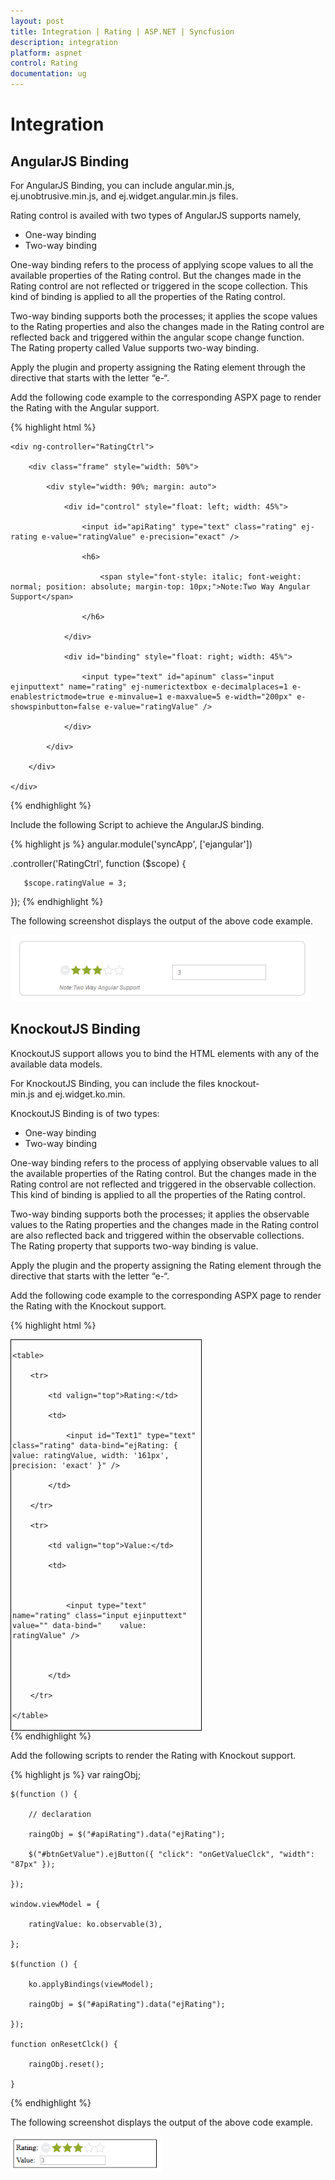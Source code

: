 ```yaml
---
layout: post
title: Integration | Rating | ASP.NET | Syncfusion
description: integration
platform: aspnet
control: Rating
documentation: ug
---
```


# Integration

## AngularJS Binding

For AngularJS Binding, you can include angular.min.js, ej.unobtrusive.min.js, and ej.widget.angular.min.js files.

Rating control is availed with two types of AngularJS supports namely,

* One-way binding
* Two-way binding

One-way binding refers to the process of applying scope values to all the available properties of the Rating control. But the changes made in the Rating control are not reflected or triggered in the scope collection. This kind of binding is applied to all the properties of the Rating control.

Two-way binding supports both the processes; it applies the scope values to the Rating properties and also the changes made in the Rating control are reflected back and triggered within the angular scope change function. The Rating property called Value supports two-way binding.

Apply the plugin and property assigning the Rating element through the directive that starts with the letter “e-“.

Add the following code example to the corresponding ASPX page to render the Rating with the Angular support.

{% highlight html %}
<div ng-app="syncApp">

    <div ng-controller="RatingCtrl">

        <div class="frame" style="width: 50%">

            <div style="width: 90%; margin: auto">

                <div id="control" style="float: left; width: 45%">

                    <input id="apiRating" type="text" class="rating" ej-rating e-value="ratingValue" e-precision="exact" />

                    <h6>

                        <span style="font-style: italic; font-weight: normal; position: absolute; margin-top: 10px;">Note:Two Way Angular Support</span>

                    </h6>

                </div>

                <div id="binding" style="float: right; width: 45%">

                    <input type="text" id="apinum" class="input ejinputtext" name="rating" ej-numerictextbox e-decimalplaces=1 e-enablestrictmode=true e-minvalue=1 e-maxvalue=5 e-width="200px" e-showspinbutton=false e-value="ratingValue" />

                </div>

            </div>

        </div>

    </div>

</div>
{% endhighlight %}

Include the following Script to achieve the AngularJS binding.

{% highlight js %}
angular.module('syncApp', ['ejangular'])

   .controller('RatingCtrl', function ($scope) {

       $scope.ratingValue = 3;

   });
{% endhighlight %}


The following screenshot displays the output of the above code example.

![](Integration_images/Integration_img1.png)

## KnockoutJS Binding

KnockoutJS support allows you to bind the HTML elements with any of the available data models.

For KnockoutJS Binding, you can include the files knockout-min.js and ej.widget.ko.min.

KnockoutJS Binding is of two types:

* One-way binding
* Two-way binding

One-way binding refers to the process of applying observable values to all the available properties of the Rating control. But the changes made in the Rating control are not reflected and triggered in the observable collection. This kind of binding is applied to all the properties of the Rating control.

Two-way binding supports both the processes; it applies the observable values to the Rating properties and the changes made in the Rating control are also reflected back and triggered within the observable collections. The Rating property that supports two-way binding is value.

Apply the plugin and the property assigning the Rating element through the directive that starts with the letter “e-“.

Add the following code example to the corresponding ASPX page to render the Rating with the Knockout support.

{% highlight html %}
<div id="Div2" style="border: 1px solid black; width: 300px; padding: 2px">

    <table>

        <tr>

            <td valign="top">Rating:</td>

            <td>

                <input id="Text1" type="text" class="rating" data-bind="ejRating: { value: ratingValue, width: '161px', precision: 'exact' }" />

            </td>

        </tr>

        <tr>

            <td valign="top">Value:</td>

            <td>



                <input type="text" name="rating" class="input ejinputtext" value="" data-bind="    value: ratingValue" />



            </td>

        </tr>

    </table>

</div>
{% endhighlight %}

Add the following scripts to render the Rating with Knockout support.

{% highlight js %}
var raingObj;

    $(function () {

        // declaration           

        raingObj = $("#apiRating").data("ejRating");

        $("#btnGetValue").ejButton({ "click": "onGetValueClck", "width": "87px" });

    });

    window.viewModel = {

        ratingValue: ko.observable(3),

    };

    $(function () {

        ko.applyBindings(viewModel);

        raingObj = $("#apiRating").data("ejRating");

    });

    function onResetClck() {

        raingObj.reset();

    }
{% endhighlight %}

The following screenshot displays the output of the above code example.

![](Integration_images/Integration_img2.png)

